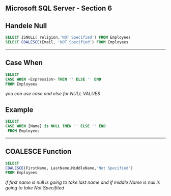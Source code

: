 ## Microsoft SQL Server - Section 6
## Handele Null
```sql
SELECT ISNULL( religion,'NOT Specified') FROM Employees
SELECT COALESCE(Email, 'NOT Specified') FROM Employees
```
----------------------------------
## Case When
```sql
SELECT 
CASE WHEN <Expression> THEN '' ELSE '' END
FROM Employees

```
*you can use case and else for NULL VALUES*
## Example
```sql
SELECT 
CASE WHEN [Name] is NULL THEN '' ELSE '' END
 FROM Employees
```
------------------------------------
## COALESCE Function
```sql
SELECT 
COALESCE(FirstName, LastName,MiddleName,'Not Specified') 
FROM Employees

```
*if first name is null is going to take last name and if middle Name is null is going to take Not Specifited*
